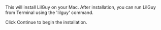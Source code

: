 This will install LilGuy on your Mac. After installation, you can run LilGuy from Terminal using the 'lilguy' command.

Click Continue to begin the installation.
